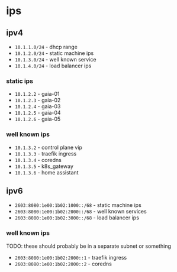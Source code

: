 # ips

## ipv4

- `10.1.1.0/24` - dhcp range
- `10.1.2.0/24` - static machine ips
- `10.1.3.0/24` - well known service
- `10.1.4.0/24` - load balancer ips

### static ips

- `10.1.2.2` - gaia-01
- `10.1.2.3` - gaia-02
- `10.1.2.4` - gaia-03
- `10.1.2.5` - gaia-04
- `10.1.2.6` - gaia-05

### well known ips

- `10.1.3.2` - control plane vip
- `10.1.3.3` - traefik ingress
- `10.1.3.4` - coredns
- `10.1.3.5` - k8s_gateway
- `10.1.3.6` - home assistant

## ipv6

- `2603:8080:1e00:1b02:1000::/68` - static machine ips
- `2603:8080:1e00:1b02:2000::/68` - well known services
- `2603:8080:1e00:1b02:3000::/68` - load balancer ips

### well known ips

TODO: these should probably be in a separate subnet or something

- `2603:8080:1e00:1b02:2000::1` - traefik ingress
- `2603:8080:1e00:1b02:2000::2` - coredns
